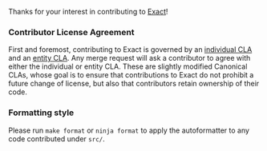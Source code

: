 Thanks for your interest in contributing to [Exact](https://gitlab.com/nonfiction-software/exact)!

### Contributor License Agreement

First and foremost, contributing to Exact is governed by
an [individual CLA](https://gitlab.com/nonfiction-software/exact/-/blob/main/CLA_individual.md) and
an [entity CLA](https://gitlab.com/nonfiction-software/exact/-/blob/main/CLA_entity.md).
Any merge request will ask a contributor to agree with either the individual or entity CLA.
These are slightly modified Canonical CLAs, whose goal is to ensure that contributions to Exact do not prohibit a future
change of license, but also that contributors retain ownership of their code.

### Formatting style

Please run `make format` or `ninja format` to apply the autoformatter to any code contributed under `src/`.

